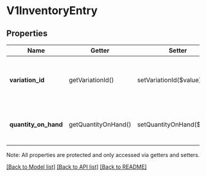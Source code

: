 # V1InventoryEntry

## Properties
Name | Getter | Setter | Type | Description | Notes
------------ | ------------- | ------------- | ------------- | ------------- | -------------
**variation_id** | getVariationId() | setVariationId($value) | **string** | The variation that the entry corresponds to. | [optional] 
**quantity_on_hand** | getQuantityOnHand() | setQuantityOnHand($value) | **float** | The current available quantity of the item variation. | [optional] 

Note: All properties are protected and only accessed via getters and setters.

[[Back to Model list]](../README.md#documentation-for-models) [[Back to API list]](../README.md#documentation-for-api-endpoints) [[Back to README]](../README.md)

